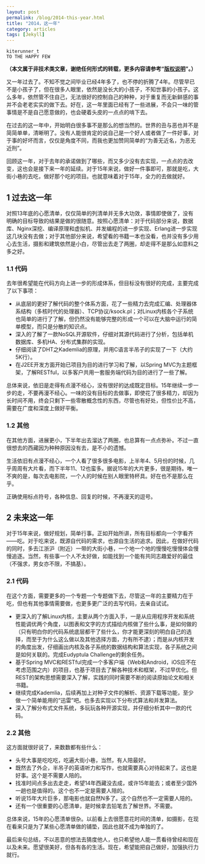 ```yaml
---
layout: post
permalink: /blog/2014-this-year.html
title: "2014，这一年"
category: articles
tags: [Jekyll]
---
```



    kiterunner_t
    TO THE HAPPY FEW


**（本文属于非技术类文章，谢绝任何形式的转载，更多内容请参考“[版权说明][1]”。）**

又一年过去了。不知不觉之间毕业已经4年多了，也不停的折腾了4年。尽管早已不是小孩子了，但在很多人眼里，依然是没长大的小孩子，不知世事的小孩子。这么多年，依然管不住自己，无法很好的控制自己的种种，对于重复而无新鲜感的事并不会老老实实的做下去。好在，这一年里面已经有了一些进展，不会只一味的管事情是不是自己愿意做的，也会硬着头皮的一点点的啃下去。

在过去的这一年中，开始明白很多事不是那么的想当然的。世界的丑与恶也并不是简简单单，清晰明了。没有人能很肯定的说自己是一个好人或者做了一件好事，对于事的好坏而言，仅仅是角度不同，而我也更加赞同简单的“为善无近名，为恶无近刑”。

回顾这一年，对于去年的承诺做到了哪些，而又多少没有去实现，一点点的去改变，这也会是接下来一年的延续。对于15年来说，做好一件事即可，那就是吃，大街小巷的去吃，做好那个吃的项目。也就意味着对于15年，全力的去做就好。

## 1 过去这一年

对照13年底的心愿清单，仅仅简单的列清单并无多大功效，事情即使做了，没有明确的目标导致的结果是做的很随意。按照心愿清单：对于代码部分来说，数据库、Nginx深挖、编译原理和虚拟机、并发编程的进一步实现、Erlang进一步实现这几块没有去做；对于其他部分来说，希望看的书籍一本也没看，也并没有多少用心去生活，摄影和建筑依然是小白，尽管出去走了两圈，却走得不是那么如意料之多之好。

### 1.1 代码

去年很希望能在代码方向上进一步的形成体系，但目标没有很好的完成，主要完成了以下事项：

* 从底层的更好了解代码的整个体系方面，花了一些精力去完成汇编、处理器体系结构（多核时代的处理器）、TCP协议/ksock.pl；对Linux内核各个子系统也简单的进行了了解，但仍然没有能够完整的形成一个可以在大脑中运行的简单模型，而只是分散的知识点。
* 深入的了解了一款NoSQL开源软件，仔细对其源代码进行了分析，包括单机数据库、多机HA、分布式集群的实现。
* 仔细阅读了DHT之Kademlia的原理，并用C语言半吊子的实现了一下（大约5K行）。
* 在J2EE开发方面开始已项目为目的进行学习和了解，以Spring MVC为主题框架，了解RESTful，以多客户共用一套服务端代码为目的进行了一些了解。

总体来说，依旧是走得有点漫不经心，没有很好的达成既定目标。15年继续一步一步的走，不要再漫不经心。一味的没有目标的去做事，即使花了很多精力，却因为长时间不用，终会只剩下一些零散概念性的东西，尽管也有好处，但性价比不高，需要在广度和深度上做好平衡。

### 1.2 其他

在其他方面，进展更小，下半年出去溜达了两圈，也总算有一点点弥补。不过一直很想去的西藏因为种种原因没有去，是不小的遗憾。

生活依旧有点漫不经心，一个人看了很多很多电影，上半年4、5月份的时候，几乎周周有大片看，而下半年11、12也蛮多。据说15年的大片更多，很是期待。唯一不爽的是，每次去电影院，一个人的时候在别人眼里特杯具。好在也不是那么在乎。

正确使用标点符号，各种信息、回复的时候，不再漫天的逗号。

## 2 未来这一年

对于15年来说，做好规划，简单行事。正如开始所讲，所有目标都向一个字看齐——吃。对于吃来说，既源自代码的需求，也源自生活的追求。因此，在做好代码的同时，多去江浙沪（附近）一带的大街小巷，一个地一个地的慢慢吃慢慢体会慢慢追逐。当然，有些事一个人不太好做，如能找到一个能有共同志趣爱好的最佳（不强求，男女亦不限，不搞基）。

### 2.1 代码

在这个方面，需要更多的一个专题一个专题做下去，尽管这一年的主要精力在于吃，但也有其他事情需要做，也更多更广泛的去写代码，去亲自试试。

* 更深入的了解Linux内核，主要从两个方面入手，一是从应用程序开发和系统性能调优两个角度，以图表和文字的方式描绘内核做了些什么事，是如何做的（只有明白你的代码系统底层都干了些什么，你才能更深刻的明白自己的选择，而至于为什么这么做以及其他选择方面，力有所不逮）；而是从内核开发的角度出发，仔细画出内核及各子系统的数据结构和算法实现，各子系统之间是如何关联的。完成Eudyptula Challenge的剩余任务。
* 基于Spring MVC和RESTful完成一个多客户端（Web和Android，iOS应不在考虑范围之内）的项目，也基于项目去了解各种技术和框架，不过早优化。但REST的架构思想需要深入了解，实践的同时需要不断的阅读原始论文和相关书籍。
* 继续完成Kademlia，后续再加上对种子文件的解析、资源下载等功能，至少做一个简单能用的“迅雷”吧。也多去实现以下分布式算法和并发算法。
* 深入了解分布式文件系统，多玩玩各种开源实现，并仔细分析其中一款的代码。

### 2.2 其他

这方面就很好说了，来数数都有些什么：

* 头号大事是吃吃吃，吃遍大街小巷，当然，有人陪最好。
* 既然去了外企，半吊子的英语听力和写作，也就需要真心对待起来了。这也是好事。这个是不需要人陪的。
* 找准时间点多出去走走，希望14年西藏没去成，或许15年能去；或者至少国外一趟也是值得的。这个也不一定是需要人陪的。
* 听说15年大片巨多，那电影也就自然N多了。这个自然也不一定需要人陪的。
* 还有一个很重要的心愿清单，是时候拿去铅笔去了解世界。不需要。

总体来说，15年的心愿清单很杂。以前看上去很愿意花时间的清单，如摄影，在现在看来只是为了某些心愿清单做的铺垫，因此也就不成为单独的了。

最后来句总结，不以恶意的想法去猜度他人，也只希望他人能一贯看待曾经和现在以及未来。愿望很美好，但各有各的生活。现在，希望能把自己做好，加强执行力就行。


[1]: http://kiterunner.com.cn/blog/copyright.html
